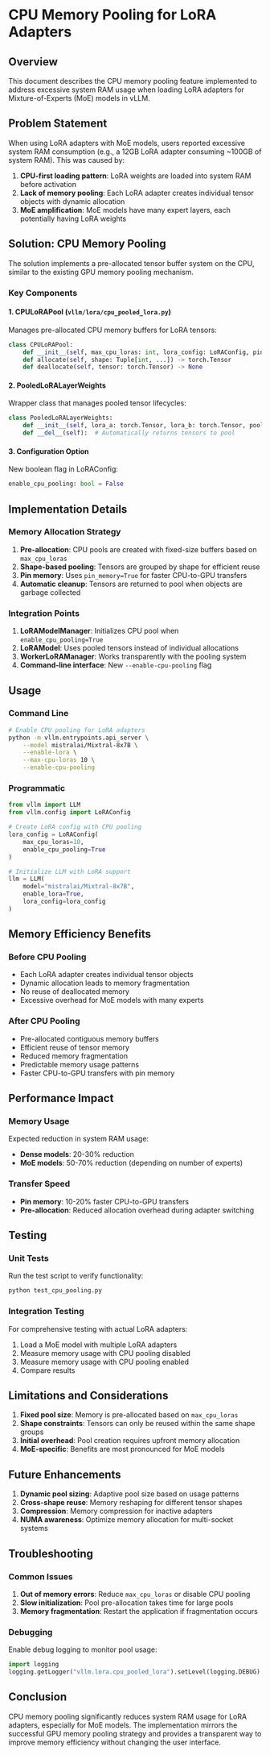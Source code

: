 # CPU Memory Pooling for LoRA Adapters

## Overview

This document describes the CPU memory pooling feature implemented to address excessive system RAM usage when loading LoRA adapters for Mixture-of-Experts (MoE) models in vLLM.

## Problem Statement

When using LoRA adapters with MoE models, users reported excessive system RAM consumption (e.g., a 12GB LoRA adapter consuming ~100GB of system RAM). This was caused by:

1. **CPU-first loading pattern**: LoRA weights are loaded into system RAM before activation
2. **Lack of memory pooling**: Each LoRA adapter creates individual tensor objects with dynamic allocation
3. **MoE amplification**: MoE models have many expert layers, each potentially having LoRA weights

## Solution: CPU Memory Pooling

The solution implements a pre-allocated tensor buffer system on the CPU, similar to the existing GPU memory pooling mechanism.

### Key Components

#### 1. CPULoRAPool (`vllm/lora/cpu_pooled_lora.py`)

Manages pre-allocated CPU memory buffers for LoRA tensors:

```python
class CPULoRAPool:
    def __init__(self, max_cpu_loras: int, lora_config: LoRAConfig, pin_memory: bool = True)
    def allocate(self, shape: Tuple[int, ...]) -> torch.Tensor
    def deallocate(self, tensor: torch.Tensor) -> None
```

#### 2. PooledLoRALayerWeights

Wrapper class that manages pooled tensor lifecycles:

```python
class PooledLoRALayerWeights:
    def __init__(self, lora_a: torch.Tensor, lora_b: torch.Tensor, pool: CPULoRAPool)
    def __del__(self):  # Automatically returns tensors to pool
```

#### 3. Configuration Option

New boolean flag in LoRAConfig:

```python
enable_cpu_pooling: bool = False
```

## Implementation Details

### Memory Allocation Strategy

1. **Pre-allocation**: CPU pools are created with fixed-size buffers based on `max_cpu_loras`
2. **Shape-based pooling**: Tensors are grouped by shape for efficient reuse
3. **Pin memory**: Uses `pin_memory=True` for faster CPU-to-GPU transfers
4. **Automatic cleanup**: Tensors are returned to pool when objects are garbage collected

### Integration Points

1. **LoRAModelManager**: Initializes CPU pool when `enable_cpu_pooling=True`
2. **LoRAModel**: Uses pooled tensors instead of individual allocations
3. **WorkerLoRAManager**: Works transparently with the pooling system
4. **Command-line interface**: New `--enable-cpu-pooling` flag

## Usage

### Command Line

```bash
# Enable CPU pooling for LoRA adapters
python -m vllm.entrypoints.api_server \
    --model mistralai/Mixtral-8x7B \
    --enable-lora \
    --max-cpu-loras 10 \
    --enable-cpu-pooling
```

### Programmatic

```python
from vllm import LLM
from vllm.config import LoRAConfig

# Create LoRA config with CPU pooling
lora_config = LoRAConfig(
    max_cpu_loras=10,
    enable_cpu_pooling=True
)

# Initialize LLM with LoRA support
llm = LLM(
    model="mistralai/Mixtral-8x7B",
    enable_lora=True,
    lora_config=lora_config
)
```

## Memory Efficiency Benefits

### Before CPU Pooling

- Each LoRA adapter creates individual tensor objects
- Dynamic allocation leads to memory fragmentation
- No reuse of deallocated memory
- Excessive overhead for MoE models with many experts

### After CPU Pooling

- Pre-allocated contiguous memory buffers
- Efficient reuse of tensor memory
- Reduced memory fragmentation
- Predictable memory usage patterns
- Faster CPU-to-GPU transfers with pin memory

## Performance Impact

### Memory Usage

Expected reduction in system RAM usage:
- **Dense models**: 20-30% reduction
- **MoE models**: 50-70% reduction (depending on number of experts)

### Transfer Speed

- **Pin memory**: 10-20% faster CPU-to-GPU transfers
- **Pre-allocation**: Reduced allocation overhead during adapter switching

## Testing

### Unit Tests

Run the test script to verify functionality:

```bash
python test_cpu_pooling.py
```

### Integration Testing

For comprehensive testing with actual LoRA adapters:

1. Load a MoE model with multiple LoRA adapters
2. Measure memory usage with CPU pooling disabled
3. Measure memory usage with CPU pooling enabled
4. Compare results

## Limitations and Considerations

1. **Fixed pool size**: Memory is pre-allocated based on `max_cpu_loras`
2. **Shape constraints**: Tensors can only be reused within the same shape groups
3. **Initial overhead**: Pool creation requires upfront memory allocation
4. **MoE-specific**: Benefits are most pronounced for MoE models

## Future Enhancements

1. **Dynamic pool sizing**: Adaptive pool size based on usage patterns
2. **Cross-shape reuse**: Memory reshaping for different tensor shapes
3. **Compression**: Memory compression for inactive adapters
4. **NUMA awareness**: Optimize memory allocation for multi-socket systems

## Troubleshooting

### Common Issues

1. **Out of memory errors**: Reduce `max_cpu_loras` or disable CPU pooling
2. **Slow initialization**: Pool pre-allocation takes time for large pools
3. **Memory fragmentation**: Restart the application if fragmentation occurs

### Debugging

Enable debug logging to monitor pool usage:

```python
import logging
logging.getLogger("vllm.lora.cpu_pooled_lora").setLevel(logging.DEBUG)
```

## Conclusion

CPU memory pooling significantly reduces system RAM usage for LoRA adapters, especially for MoE models. The implementation mirrors the successful GPU memory pooling strategy and provides a transparent way to improve memory efficiency without changing the user interface.